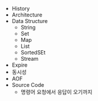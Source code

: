 - History
- Architecture
- Data Structure
  - String
  - Set
  - Map
  - List
  - SortedSEt
  - Stream
- Expire
- 동시성 
- AOF
- Source Code
  - 명령어 요청에서 응답이 오기까지
